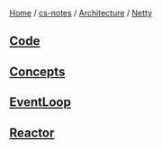 [Home](https://mengxianbin.github.io) /
[cs-notes](https://mengxianbin.github.io/cs-notes/content) /
[Architecture](https://mengxianbin.github.io/cs-notes/content/Architecture) /
[Netty](https://mengxianbin.github.io/cs-notes/content/Architecture/Netty)

## [Code](https://mengxianbin.github.io/cs-notes/content/Architecture/Netty/Code/)

## [Concepts](https://mengxianbin.github.io/cs-notes/content/Architecture/Netty/Concepts/)

## [EventLoop](https://mengxianbin.github.io/cs-notes/content/Architecture/Netty/EventLoop/)

## [Reactor](https://mengxianbin.github.io/cs-notes/content/Architecture/Netty/Reactor/)
